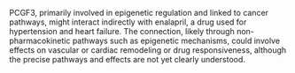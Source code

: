 PCGF3, primarily involved in epigenetic regulation and linked to cancer pathways, might interact indirectly with enalapril, a drug used for hypertension and heart failure. The connection, likely through non-pharmacokinetic pathways such as epigenetic mechanisms, could involve effects on vascular or cardiac remodeling or drug responsiveness, although the precise pathways and effects are not yet clearly understood.